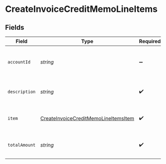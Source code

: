 # CreateInvoiceCreditMemoLineItems


## Fields

| Field                                                                                               | Type                                                                                                | Required                                                                                            | Description                                                                                         |
| --------------------------------------------------------------------------------------------------- | --------------------------------------------------------------------------------------------------- | --------------------------------------------------------------------------------------------------- | --------------------------------------------------------------------------------------------------- |
| `accountId`                                                                                         | *string*                                                                                            | :heavy_minus_sign:                                                                                  | The credited account for the line item                                                              |
| `description`                                                                                       | *string*                                                                                            | :heavy_check_mark:                                                                                  | The description of the line item                                                                    |
| `item`                                                                                              | [CreateInvoiceCreditMemoLineItemsItem](../../models/shared/createinvoicecreditmemolineitemsitem.md) | :heavy_check_mark:                                                                                  | The accounting item of the line item                                                                |
| `totalAmount`                                                                                       | *string*                                                                                            | :heavy_check_mark:                                                                                  | The total amount of the line item                                                                   |